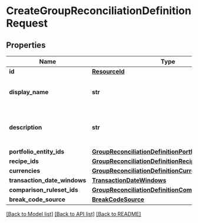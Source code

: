 # CreateGroupReconciliationDefinitionRequest


## Properties
Name | Type | Description | Notes
------------ | ------------- | ------------- | -------------
**id** | [**ResourceId**](ResourceId.md) |  | [optional] 
**display_name** | **str** | The name of the Group Reconciliation Definition | 
**description** | **str** | The description of the Group Reconciliation Definition | 
**portfolio_entity_ids** | [**GroupReconciliationDefinitionPortfolioEntityIds**](GroupReconciliationDefinitionPortfolioEntityIds.md) |  | 
**recipe_ids** | [**GroupReconciliationDefinitionRecipeIds**](GroupReconciliationDefinitionRecipeIds.md) |  | [optional] 
**currencies** | [**GroupReconciliationDefinitionCurrencies**](GroupReconciliationDefinitionCurrencies.md) |  | [optional] 
**transaction_date_windows** | [**TransactionDateWindows**](TransactionDateWindows.md) |  | [optional] 
**comparison_ruleset_ids** | [**GroupReconciliationDefinitionComparisonRulesetIds**](GroupReconciliationDefinitionComparisonRulesetIds.md) |  | [optional] 
**break_code_source** | [**BreakCodeSource**](BreakCodeSource.md) |  | 

[[Back to Model list]](../README.md#documentation-for-models) [[Back to API list]](../README.md#documentation-for-api-endpoints) [[Back to README]](../README.md)



